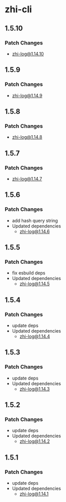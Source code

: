 # zhi-cli

## 1.5.10

### Patch Changes

- zhi-log@1.14.10

## 1.5.9

### Patch Changes

- zhi-log@1.14.9

## 1.5.8

### Patch Changes

- zhi-log@1.14.8

## 1.5.7

### Patch Changes

- zhi-log@1.14.7

## 1.5.6

### Patch Changes

- add hash query string
- Updated dependencies
  - zhi-log@1.14.6

## 1.5.5

### Patch Changes

- fix esbuild deps
- Updated dependencies
  - zhi-log@1.14.5

## 1.5.4

### Patch Changes

- update deps
- Updated dependencies
  - zhi-log@1.14.4

## 1.5.3

### Patch Changes

- update deps
- Updated dependencies
  - zhi-log@1.14.3

## 1.5.2

### Patch Changes

- update deps
- Updated dependencies
  - zhi-log@1.14.2

## 1.5.1

### Patch Changes

- update deps
- Updated dependencies
  - zhi-log@1.14.1

